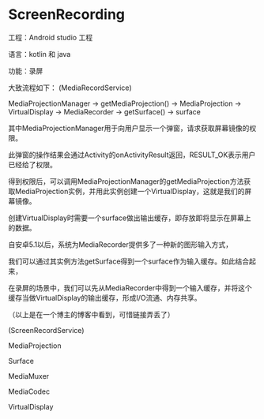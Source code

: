 # ScreenRecording
工程：Android studio 工程

语言：kotlin 和 java

功能：录屏

大致流程如下：
(MediaRecordService)

MediaProjectionManager -> getMediaProjection() -> MediaProjection -> VirtualDisplay -> MediaRecorder -> getSurface() -> surface


其中MediaProjectionManager用于向用户显示一个弹窗，请求获取屏幕镜像的权限。

此弹窗的操作结果会通过Activity的onActivityResult返回，RESULT_OK表示用户已经给了权限。

得到权限后，可以调用MediaProjectionManager的getMediaProjection方法获取MediaProjection实例，并用此实例创建一个VirtualDisplay，这就是我们的屏幕镜像。

创建VirtualDisplay时需要一个surface做出输出缓存，即存放即将显示在屏幕上的数据。

自安卓5.1以后，系统为MediaRecorder提供多了一种新的图形输入方式，

我们可以通过其实例方法getSurface得到一个surface作为输入缓存。如此结合起来，

在录屏的场景中，我们可以先从MediaRecorder中得到一个输入缓存，并将这个缓存当做VirtualDisplay的输出缓存，形成I/O流通、内存共享。

（以上是在一个博主的博客中看到，可惜链接弄丢了）

(ScreenRecordService)

MediaProjection

Surface

MediaMuxer

MediaCodec

VirtualDisplay